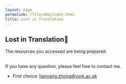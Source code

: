 ```yaml
---
layout: page
permalink: /file/404/index.html
title: Lost in Translation
---
```


## Lost in Translation🍺

The resources you accessed are being prepared. 

<br>If you have any question, please feel free to contact me.

- First choice: hanyang.zhong@york.ac.uk

<br>
